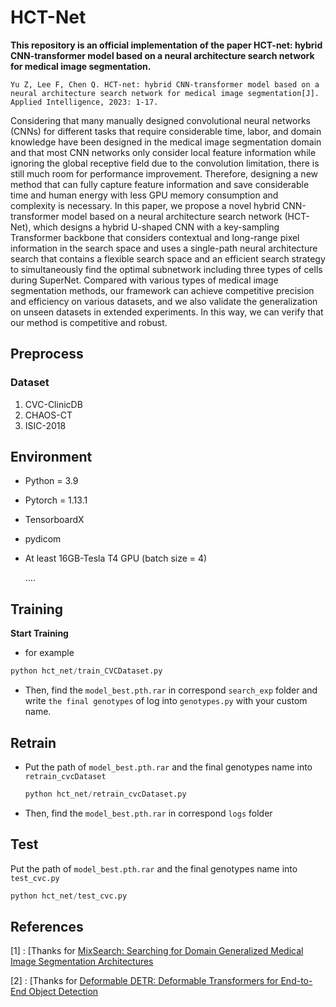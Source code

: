 # HCT-Net

**This repository is an official implementation of the paper  HCT-net: hybrid CNN-transformer model based on a neural architecture search network for medical image segmentation.**

`Yu Z, Lee F, Chen Q. HCT-net: hybrid CNN-transformer model based on a neural architecture search network for medical image segmentation[J]. Applied Intelligence, 2023: 1-17.`

Considering that many manually designed convolutional neural networks (CNNs) for different tasks that require considerable time, labor, and domain knowledge have been designed in the medical image segmentation domain and that most CNN networks only consider local feature information while ignoring the global receptive field due to the convolution limitation, there is still much room for performance improvement. Therefore, designing a new method that can fully capture feature information and save considerable time and human energy with less GPU memory consumption and complexity is necessary. In this paper, we propose a novel hybrid CNN-transformer model based on a neural architecture search network (HCT-Net), which designs a hybrid U-shaped CNN with a key-sampling Transformer backbone that considers contextual and long-range pixel information in the search space and uses a single-path neural architecture search that contains a flexible search space and an efficient search strategy to simultaneously find the optimal subnetwork including three types of cells during SuperNet. Compared with various types of medical image segmentation methods, our framework can achieve competitive precision and efficiency on various datasets, and we also validate the generalization on unseen datasets in extended experiments. In this way, we can verify that our method is competitive and robust.



## Preprocess

### Dataset

1. CVC-ClinicDB 
2. CHAOS-CT
3. ISIC-2018

## Environment

- Python = 3.9

- Pytorch = 1.13.1

- TensorboardX

- pydicom

- At least 16GB-Tesla T4 GPU (batch size = 4)

  ....

## Training

**Start Training**

- for example

```python
python hct_net/train_CVCDataset.py
```

- Then, find the `model_best.pth.rar` in correspond `search_exp` folder and write `the final genotypes` of log into `genotypes.py` with your custom name.

## Retrain

- Put the path of `model_best.pth.rar` and the final genotypes name into `retrain_cvcDataset`

  ```python
  python hct_net/retrain_cvcDataset.py
  ```

- Then, find the `model_best.pth.rar` in correspond `logs` folder

## Test

Put the path of `model_best.pth.rar` and the final genotypes name into `test_cvc.py`

```python
python hct_net/test_cvc.py
```

## References

[1] :  [Thanks for [MixSearch: Searching for Domain Generalized Medical Image Segmentation Architectures](https://github.com/lswzjuer/NAS-WDAN.git)

[2] :  [Thanks for  [Deformable DETR: Deformable Transformers for End-to-End Object Detection](https://github.com/fundamentalvision/Deformable-DETR.git)


